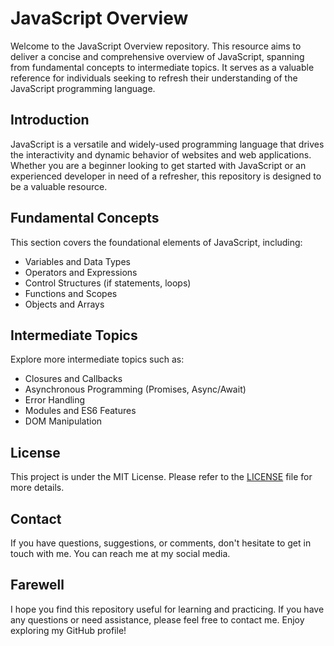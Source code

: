 # JavaScript Overview

Welcome to the JavaScript Overview repository. This resource aims to deliver a concise and comprehensive overview of JavaScript, spanning from fundamental concepts to intermediate topics. It serves as a valuable reference for individuals seeking to refresh their understanding of the JavaScript programming language.

## Introduction

JavaScript is a versatile and widely-used programming language that drives the interactivity and dynamic behavior of websites and web applications. Whether you are a beginner looking to get started with JavaScript or an experienced developer in need of a refresher, this repository is designed to be a valuable resource.

## Fundamental Concepts

This section covers the foundational elements of JavaScript, including:

- Variables and Data Types
- Operators and Expressions
- Control Structures (if statements, loops)
- Functions and Scopes
- Objects and Arrays

## Intermediate Topics

Explore more intermediate topics such as:

- Closures and Callbacks
- Asynchronous Programming (Promises, Async/Await)
- Error Handling
- Modules and ES6 Features
- DOM Manipulation

## License

This project is under the MIT License. Please refer to the [LICENSE](LICENSE) file for more details.

## Contact

If you have questions, suggestions, or comments, don't hesitate to get in touch with me. You can reach me at my social media.

## Farewell
I hope you find this repository useful for learning and practicing. If you have any questions or need assistance, please feel free to contact me. Enjoy exploring my GitHub profile!
